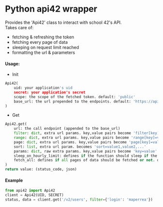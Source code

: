 # Python api42 wrapper

Provides the 'Api42' class to interact with school 42's API. \
Takes care of:
* fetching & refreshing the token
* fetching every page of data
* sleeping on request limit reached
* formatting the url & parameters

#### Usage:
* Init
```python
Api42(
	uid: your application's uid
	secret: your application's secret
	scope: the scope of the fetched token. default: 'public'
	base_url: the url prepended to the endpoints. default: 'https://api.intra.42.fr'
)
```
* Get
```python
Api42.get(
	url: the call endpoint (appended to the base_url)
	filter: dict, extra url params. key,value pairs become 'filter[key]=value'
	range: dict, extra url params. key,value pairs become 'range[key]=value'
	page: dict, extra url params. key,value pairs become 'page[key]=value'. default: {'size': 100, 'number': 1}
	sort: list, extra url param. becomes 'sort=value1,value2,...'
	params: dict, raw extra params. key,value pairs become 'key=value'
	sleep_on_hourly_limit: defines if the function should sleep if the hourly limit is reached. default: False
	fetch_all: defines if all pages of data should be fetched or not. default: True
)
return value: (status_code, json)
```
#### Example
```python
from api42 import Api42
client = Api42(UID, SECRET)
status, data = client.get('/v2/users', filter={'login': 'maperrea'})
```
